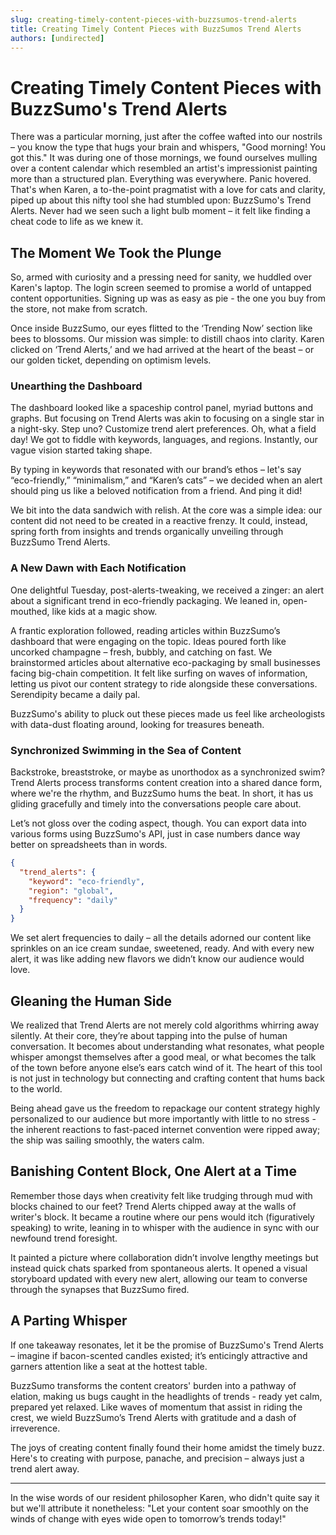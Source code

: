 ```yaml
---
slug: creating-timely-content-pieces-with-buzzsumos-trend-alerts
title: Creating Timely Content Pieces with BuzzSumos Trend Alerts
authors: [undirected]
---
```



# Creating Timely Content Pieces with BuzzSumo's Trend Alerts

There was a particular morning, just after the coffee wafted into our nostrils – you know the type that hugs your brain and whispers, "Good morning! You got this." It was during one of those mornings, we found ourselves mulling over a content calendar which resembled an artist's impressionist painting more than a structured plan. Everything was everywhere. Panic hovered. That's when Karen, a to-the-point pragmatist with a love for cats and clarity, piped up about this nifty tool she had stumbled upon: BuzzSumo's Trend Alerts. Never had we seen such a light bulb moment – it felt like finding a cheat code to life as we knew it.

## The Moment We Took the Plunge

So, armed with curiosity and a pressing need for sanity, we huddled over Karen's laptop. The login screen seemed to promise a world of untapped content opportunities. Signing up was as easy as pie - the one you buy from the store, not make from scratch.

Once inside BuzzSumo, our eyes flitted to the ‘Trending Now’ section like bees to blossoms. Our mission was simple: to distill chaos into clarity. Karen clicked on ‘Trend Alerts,’ and we had arrived at the heart of the beast – or our golden ticket, depending on optimism levels.

### Unearthing the Dashboard

The dashboard looked like a spaceship control panel, myriad buttons and graphs. But focusing on Trend Alerts was akin to focusing on a single star in a night-sky. Step uno? Customize trend alert preferences. Oh, what a field day! We got to fiddle with keywords, languages, and regions. Instantly, our vague vision started taking shape.

By typing in keywords that resonated with our brand’s ethos – let's say “eco-friendly,” “minimalism,” and “Karen’s cats” – we decided when an alert should ping us like a beloved notification from a friend. And ping it did! 

We bit into the data sandwich with relish. At the core was a simple idea: our content did not need to be created in a reactive frenzy. It could, instead, spring forth from insights and trends organically unveiling through BuzzSumo Trend Alerts.

### A New Dawn with Each Notification

One delightful Tuesday, post-alerts-tweaking, we received a zinger: an alert about a significant trend in eco-friendly packaging. We leaned in, open-mouthed, like kids at a magic show. 

A frantic exploration followed, reading articles within BuzzSumo’s dashboard that were engaging on the topic. Ideas poured forth like uncorked champagne – fresh, bubbly, and catching on fast. We brainstormed articles about alternative eco-packaging by small businesses facing big-chain competition. It felt like surfing on waves of information, letting us pivot our content strategy to ride alongside these conversations. Serendipity became a daily pal. 

BuzzSumo's ability to pluck out these pieces made us feel like archeologists with data-dust floating around, looking for treasures beneath.

### Synchronized Swimming in the Sea of Content

Backstroke, breaststroke, or maybe as unorthodox as a synchronized swim? Trend Alerts process transforms content creation into a shared dance form, where we're the rhythm, and BuzzSumo hums the beat. In short, it has us gliding gracefully and timely into the conversations people care about.

Let’s not gloss over the coding aspect, though. You can export data into various forms using BuzzSumo's API, just in case numbers dance way better on spreadsheets than in words.

```json
{
  "trend_alerts": {
    "keyword": "eco-friendly",
    "region": "global",
    "frequency": "daily"
  }
}
```

We set alert frequencies to daily – all the details adorned our content like sprinkles on an ice cream sundae, sweetened, ready. And with every new alert, it was like adding new flavors we didn’t know our audience would love.

## Gleaning the Human Side

We realized that Trend Alerts are not merely cold algorithms whirring away silently. At their core, they’re about tapping into the pulse of human conversation. It becomes about understanding what resonates, what people whisper amongst themselves after a good meal, or what becomes the talk of the town before anyone else’s ears catch wind of it. The heart of this tool is not just in technology but connecting and crafting content that hums back to the world. 

Being ahead gave us the freedom to repackage our content strategy highly personalized to our audience but more importantly with little to no stress - the inherent reactions to fast-paced internet convention were ripped away; the ship was sailing smoothly, the waters calm.

## Banishing Content Block, One Alert at a Time

Remember those days when creativity felt like trudging through mud with blocks chained to our feet? Trend Alerts chipped away at the walls of writer's block. It became a routine where our pens would itch (figuratively speaking) to write, leaning in to whisper with the audience in sync with our newfound trend foresight.

It painted a picture where collaboration didn’t involve lengthy meetings but instead quick chats sparked from spontaneous alerts. It opened a visual storyboard updated with every new alert, allowing our team to converse through the synapses that BuzzSumo fired.

## A Parting Whisper

If one takeaway resonates, let it be the promise of BuzzSumo's Trend Alerts – imagine if bacon-scented candles existed; it’s enticingly attractive and garners attention like a seat at the hottest table.

BuzzSumo transforms the content creators' burden into a pathway of elation, making us bugs caught in the headlights of trends - ready yet calm, prepared yet relaxed. Like waves of momentum that assist in riding the crest, we wield BuzzSumo’s Trend Alerts with gratitude and a dash of irreverence.

The joys of creating content finally found their home amidst the timely buzz. Here's to creating with purpose, panache, and precision – always just a trend alert away.

***

In the wise words of our resident philosopher Karen, who didn't quite say it but we'll attribute it nonetheless: "Let your content soar smoothly on the winds of change with eyes wide open to tomorrow’s trends today!"